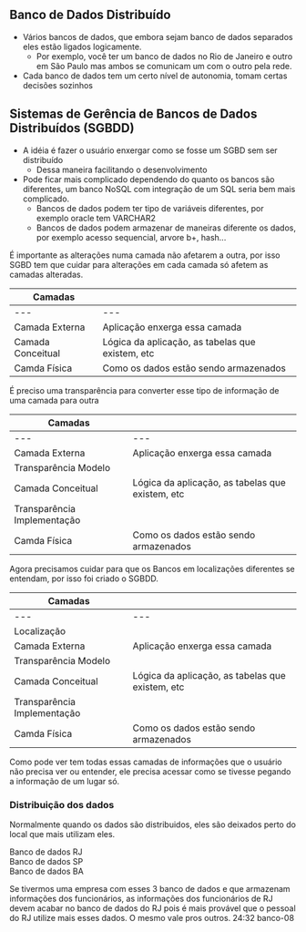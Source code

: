 ## Banco de Dados Distribuído
* Vários bancos de dados, que embora sejam banco de dados separados eles estão ligados logicamente.  
  * Por exemplo, você ter um banco de dados no Rio de Janeiro e outro em São Paulo mas ambos se comunicam um com o outro pela rede.  
* Cada banco de dados tem um certo nível de autonomia, tomam certas decisões sozinhos  

## Sistemas de Gerência de Bancos de Dados Distribuídos (SGBDD)
* A idéia é fazer o usuário enxergar como se fosse um SGBD sem ser distribuído
  * Dessa maneira facilitando o desenvolvimento
* Pode ficar mais complicado dependendo do quanto os bancos são diferentes, um banco NoSQL com integração de um SQL seria bem mais complicado.  
  * Bancos de dados podem ter tipo de variáveis diferentes, por exemplo oracle tem VARCHAR2
  * Bancos de dados podem armazenar de maneiras diferente os dados, por exemplo acesso sequencial, arvore b+, hash...

É importante as alterações numa camada não afetarem a outra, por isso SGBD tem que cuidar para alterações em cada camada só afetem as camadas alteradas.  

| Camadas | |
| --- | --- |
| --- | --- |
| Camada Externa | Aplicação enxerga essa camada |
| Camada Conceitual | Lógica da aplicação, as tabelas que existem, etc |
| Camda Física | Como os dados estão sendo armazenados |

É preciso uma transparência para converter esse tipo de informação de uma camada para outra  

| Camadas | |
| --- | --- |
| --- | --- |
| Camada Externa | Aplicação enxerga essa camada |
| Transparência Modelo |  |
| Camada Conceitual | Lógica da aplicação, as tabelas que existem, etc |
| Transparência Implementação |  |
| Camda Física | Como os dados estão sendo armazenados |

Agora precisamos cuidar para que os Bancos em localizações diferentes se entendam, por isso foi criado o SGBDD.  

| Camadas | |
| --- | --- |
| --- | --- |
| Localização |  |
| Camada Externa | Aplicação enxerga essa camada |
| Transparência Modelo |  |
| Camada Conceitual | Lógica da aplicação, as tabelas que existem, etc |
| Transparência Implementação |  |
| Camda Física | Como os dados estão sendo armazenados |

Como pode ver tem todas essas camadas de informações que o usuário não precisa ver ou entender, ele precisa acessar como se tivesse pegando a informação de um lugar só.  

### Distribuição dos dados
Normalmente quando os dados são distribuidos, eles são deixados perto do local que mais utilizam eles.    

Banco de dados RJ  
Banco de dados SP  
Banco de dados BA  

Se tivermos uma empresa com esses 3 banco de dados e que armazenam informações dos funcionários, as informações dos funcionários de RJ devem acabar no banco de dados do RJ pois é mais provável que o pessoal do RJ utilize mais esses dados. O mesmo vale pros outros.  24:32 banco-08
